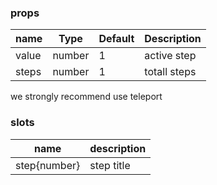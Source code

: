 ### props
| name | Type | Default | Description |
| ------------ | ------------ | ------------ | ------------ |
| value | number |1| active step |
| steps | number | 1 | totall steps |


we strongly recommend use teleport

### slots
| name | description 
| ------------ | ------------ |
| step{number} | step title |

